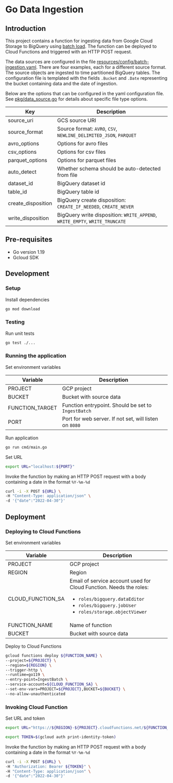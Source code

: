 # Go Data Ingestion

## Introduction

This project contains a function for ingesting data from Google Cloud Storage to BigQuery
using [batch load](https://cloud.google.com/bigquery/docs/batch-loading-data). The function can be deployed to Cloud
Functions and triggered with an HTTP POST request.

The data sources are configured in the
file [resources/config/batch-ingestion.yaml](resources/config/batch-ingestion.yaml). There are four examples, each for a
different source format. The source objects are ingested to time partitioned BigQuery tables. The configuration
file is templated with the fields `.Bucket` and `.Date` representing the bucket containing data and the date of
ingestion.

Below are the options that can be configured in the yaml configuration file.
See [pkg/data_source.go](pkg/data_source.go) for details about specific file type options.

| Key                | Description                                                                 |
|--------------------|-----------------------------------------------------------------------------|
| source_uri         | GCS source URI                                                              |
| source_format      | Source format: `AVRO`, `CSV`, `NEWLINE_DELIMITED_JSON`, `PARQUET`           |
| avro_options       | Options for avro files                                                      |
| csv_options        | Options for csv files                                                       |
| parquet_options    | Options for parquet files                                                   |
| auto_detect        | Whether schema should be auto-detected from file                            |
| dataset_id         | BigQuery dataset id                                                         |
| table_id           | BigQuery table id                                                           |
| create_disposition | BigQuery create disposition: `CREATE_IF_NEEDED`, `CREATE_NEVER`             |
| write_disposition  | BigQuery write disposition: `WRITE_APPEND`, `WRITE_EMPTY`, `WRITE_TRUNCATE` |

## Pre-requisites

- Go version 1.19
- Gcloud SDK

## Development

### Setup

Install dependencies

```bash
go mod download
```

### Testing

Run unit tests

```bash
go test ./...
```

### Running the application

Set environment variables

| Variable        | Description                                            |
|-----------------|--------------------------------------------------------|
| PROJECT         | GCP project                                            |
| BUCKET          | Bucket with source data                                |
| FUNCTION_TARGET | Function entrypoint. Should be set to `IngestBatch`    |
| PORT            | Port for web server. If not set, will listen on `8080` |

Run application

```bash
go run cmd/main.go
```

Set URL

```bash
export URL="localhost:${PORT}"
```

Invoke the function by making an HTTP POST request with a body containing a date in the format `%Y-%m-%d`

```bash
curl -i -X POST ${URL} \
-H "Content-Type: application/json" \
-d '{"date":"2022-04-30"}'
```

## Deployment

### Deploying to Cloud Functions

Set environment variables

| Variable          | Description                                                                                                                                                                                |
|-------------------|--------------------------------------------------------------------------------------------------------------------------------------------------------------------------------------------|
| PROJECT           | GCP project                                                                                                                                                                                |
| REGION            | Region                                                                                                                                                                                     |
| CLOUD_FUNCTION_SA | Email of service account used for Cloud Function. Needs the roles:<br/><ul><li>`roles/bigquery.dataEditor`</li><li>`roles/bigquery.jobUser`</li><li>`roles/storage.objectViewer`</li></ul> |
| FUNCTION_NAME     | Name of function                                                                                                                                                                           |
| BUCKET            | Bucket with source data                                                                                                                                                                    |

Deploy to Cloud Functions

```bash
gcloud functions deploy ${FUNCTION_NAME} \
--project=${PROJECT} \
--region=${REGION} \
--trigger-http \
--runtime=go119 \
--entry-point=IngestBatch \
--service-account=${CLOUD_FUNCTION_SA} \
--set-env-vars=PROJECT=${PROJECT},BUCKET=${BUCKET} \
--no-allow-unauthenticated
```

### Invoking Cloud Function

Set URL and token

```bash
export URL="https://${REGION}-${PROJECT}.cloudfunctions.net/${FUNCTION_NAME}"

export TOKEN=$(gcloud auth print-identity-token)
```

Invoke the function by making an HTTP POST request with a body containing a date in the format `%Y-%m-%d`

```bash
curl -i -X POST ${URL} \
-H "Authorization: Bearer ${TOKEN}" \
-H "Content-Type: application/json" \
-d '{"date":"2022-04-30"}'
```
